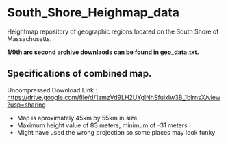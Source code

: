 # South_Shore_Heighmap_data
Heightmap repository of geographic regions located on the South Shore of Massachusetts.

**1/9th arc second archive downlaods can be found in geo_data.txt.**

## Specifications of combined map.

Uncompressed Download Link : https://drive.google.com/file/d/1amzVd9LH2UYglNhSfulxIw3B_1blrnsX/view?usp=sharing

- Map is aproximately 45km by 55km in size
- Maximum height value of 83 meters, minimum of -31 meters
- Might have used the wrong projection so some places may look funky
